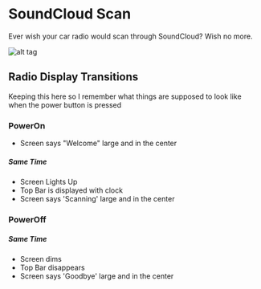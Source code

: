 # SoundCloud Scan

Ever wish your car radio would scan through SoundCloud?  Wish no more.

![alt tag](https://raw.github.com/stefbowerman/SoundCloudScan/master/preview.png)

## Radio Display Transitions

Keeping this here so I remember what things are supposed to look like when the power button is pressed

### PowerOn
- Screen says "Welcome" large and in the center

##### Same Time
- Screen Lights Up
- Top Bar is displayed with clock
- Screen says 'Scanning' large and in the center

### PowerOff

##### Same Time
- Screen dims
- Top Bar disappears
- Screen says 'Goodbye' large and in the center